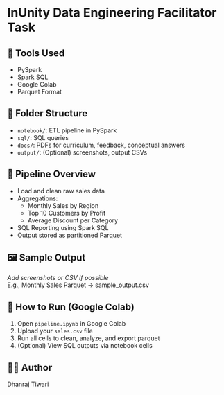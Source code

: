 # InUnity Data Engineering Facilitator Task

## 🔧 Tools Used
- PySpark
- Spark SQL
- Google Colab
- Parquet Format

## 📂 Folder Structure
- `notebook/`: ETL pipeline in PySpark
- `sql/`: SQL queries
- `docs/`: PDFs for curriculum, feedback, conceptual answers
- `output/`: (Optional) screenshots, output CSVs

## 🧱 Pipeline Overview
- Load and clean raw sales data
- Aggregations:
  - Monthly Sales by Region
  - Top 10 Customers by Profit
  - Average Discount per Category
- SQL Reporting using Spark SQL
- Output stored as partitioned Parquet

## 🖼️ Sample Output
_Add screenshots or CSV if possible_  
E.g., Monthly Sales Parquet → sample_output.csv

## 🚀 How to Run (Google Colab)
1. Open `pipeline.ipynb` in Google Colab
2. Upload your `sales.csv` file
3. Run all cells to clean, analyze, and export parquet
4. (Optional) View SQL outputs via notebook cells

## 👨‍💻 Author
Dhanraj Tiwari
